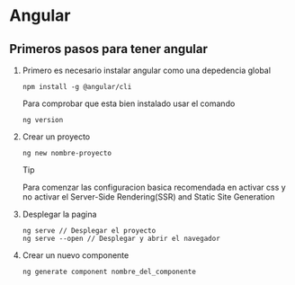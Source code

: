 # Angular

## Primeros pasos para tener angular

1. Primero es necesario instalar angular como una depedencia global

    ```shh
    npm install -g @angular/cli
    ```

    Para comprobar que esta bien instalado usar el comando

    ```shh
    ng version
    ```

2. Crear un proyecto

    ```shh
    ng new nombre-proyecto
    ```

    >[!TIP]
    >Para comenzar las configuracion basica recomendada en activar css y no activar el Server-Side Rendering(SSR) and Static Site Generation

3. Desplegar la pagina

    ```shh
    ng serve // Desplegar el proyecto
    ng serve --open // Desplegar y abrir el navegador
    ```

4. Crear un nuevo componente

    ```shh
    ng generate component nombre_del_componente
    ```
